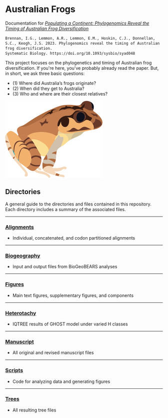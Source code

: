 # Australian Frogs
Documentation for [*Populating a Continent: Phylogenomics Reveal the Timing of Australian Frog Diversification*](https://academic.oup.com/sysbio/advance-article-abstract/doi/10.1093/sysbio/syad048/7235049?redirectedFrom=fulltext)  

```
Brennan, I.G., Lemmon, A.R., Lemmon, E.M., Hoskin, C.J., Donnellan, S.C., Keogh, J.S. 2023. Phylogenomics reveal the timing of Australian frog diversification.
Systematic Biology. https://doi.org/10.1093/sysbio/syad048

```

This project focuses on the phylogenetics and timing of Australian frog diversification. If you're here, you've probably already read the paper. But, in short, we ask three basic questions:  
+ (1) Where did Australia’s frogs originate?  
+ (2) When did they get to Australia?  
+ (3) Who and where are their closest relatives? 

![FrogImage](Figures/Illustration_Mixophyes_balbus_small.png)

## Directories  
A general guide to the directories and files contained in this repository.  
Each directory includes a summary of the associated files.  

___

### [Alignments](https://github.com/IanGBrennan/Crown_Frogs/tree/main/Alignments)
+ Individual, concatenated, and codon partitioned alignments

___

### [Biogeography](https://github.com/IanGBrennan/Crown_Frogs/tree/main/Biogeography)
+ Input and output files from BioGeoBEARS analyses

___

### [Figures](https://github.com/IanGBrennan/Crown_Frogs/tree/main/Figures)
+ Main text figures, supplementary figures, and components

___

### [Heterotachy](https://github.com/IanGBrennan/Crown_Frogs/tree/main/Heterotachy)
+ IQTREE results of GHOST model under varied H classes

___

### [Manuscript](https://github.com/IanGBrennan/Crown_Frogs/tree/main/Manuscript)
+ All original and revised manuscript files

___

### [Scripts](https://github.com/IanGBrennan/Crown_Frogs/tree/main/Scripts)
+ Code for analyzing data and generating figures

___

### [Trees](https://github.com/IanGBrennan/Crown_Frogs/tree/main/Trees)
+ All resulting tree files



